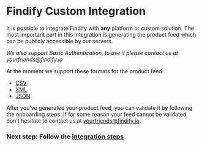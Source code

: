 # Findify Custom Integration

It is possible to integrate Findify with __any__ platform or custom solution. The most important part in this integration is generating  the product feed which can be publicly accessible by our servers. 

_We also support Basic Authentication, to use it please contact us at yourfriends@findify.io_

At the moment we support these formats for the product feed:

- [CSV](productFeedCSV.md)
- [XML](productFeedXML.md)
- [JSON](productFeedJSON.md)

After you've generated your product feed, you can validate it by following the onboarding steps. If for some reason your feed cannot be validated, don't hesitate to contact us at yourfriends@findify.io.

### Next step: Follow the [integration steps](integration.md)

